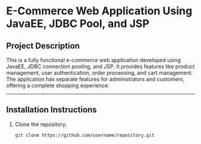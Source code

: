 
# E-Commerce Web Application Using JavaEE, JDBC Pool, and JSP

## Project Description

This is a fully functional e-commerce web application developed using JavaEE, JDBC connection pooling, and JSP. It provides features like product management, user authentication, order processing, and cart management. The application has separate features for administrators and customers, offering a complete shopping experience.

---

## Installation Instructions

1. Clone the repository:
   ```bash
   git clone https://github.com/username/repository.git


